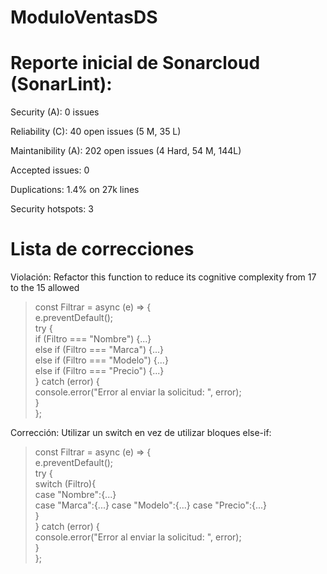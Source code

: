 # ModuloVentasDS

# Reporte inicial de Sonarcloud (SonarLint):
Security (A): 0 issues

Reliability (C): 40 open issues (5 M, 35 L)

Maintanibility (A): 202 open issues (4 Hard, 54 M, 144L)

Accepted issues: 0

Duplications: 1.4% on 27k lines

Security hotspots: 3

# Lista de correcciones
Violación: Refactor this function to reduce its cognitive complexity from 17 to the 15 allowed
>const Filtrar = async (e) => {  
>  e.preventDefault();  
>  try {  
>    if (Filtro === "Nombre") {...}  
>    else if (Filtro === "Marca") {...}  
>    else if (Filtro === "Modelo") {...}  
>    else if (Filtro === "Precio") {...}  
>  } catch (error) {  
>    console.error("Error al enviar la solicitud: ", error);  
>  }  
>};  

Corrección: Utilizar un switch en vez de utilizar bloques else-if:  

>const Filtrar = async (e) => {  
>  e.preventDefault();  
>  try {  
>    switch (Filtro){  
>      case "Nombre":{...}  
>      case "Marca":{...}
>      case "Modelo":{...}
>      case "Precio":{...}  
>    }  
>  } catch (error) {  
>      console.error("Error al enviar la solicitud: ", error);  
>  }  
>};  
